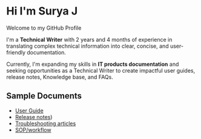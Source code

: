 # Hi I'm Surya J

Welcome to my GitHub Profile

I'm a **Technical Writer** with 2 years and 4 months of experience in translating complex technical information into clear, concise, and user-friendly documentation.

Currently, I'm expanding my skills in **IT products documentation** and seeking opportunities as a Technical Writer to create impactful user guides, release notes, Knowledge base, and FAQs.

## Sample Documents
- [User Guide](userguide)
- [Release notes](Releasenotes.md))
- [Troubleshooting articles](Troubleshooting.md)
- [SOP/workflow]()

